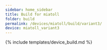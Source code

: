 ```yaml
---
sidebar: home_sidebar
title: Build for miatoll
folder: build
permalink: /devices/miatoll/build/variant3/
device: miatoll_variant3
---
```

{% include templates/device_build.md %}
